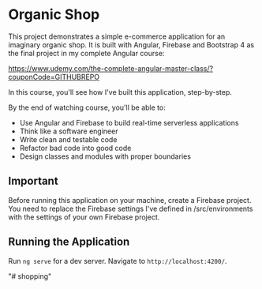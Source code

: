 # Organic Shop

This project demonstrates a simple e-commerce application for an imaginary organic shop. It is built with Angular, Firebase and Bootstrap 4 as the final project in my complete Angular course: 

https://www.udemy.com/the-complete-angular-master-class/?couponCode=GITHUBREPO

In this course, you'll see how I've built this application, step-by-step.

By the end of watching course, you'll be able to:

- Use Angular and Firebase to build real-time serverless applications
- Think like a software engineer 
- Write clean and testable code 
- Refactor bad code into good code 
- Design classes and modules with proper boundaries 


## Important 

Before running this application on your machine, create a Firebase project. You need to replace the Firebase settings I've defined in /src/environments with the settings of your own Firebase project.

## Running the Application

Run `ng serve` for a dev server. Navigate to `http://localhost:4200/`. 



"# shopping" 
